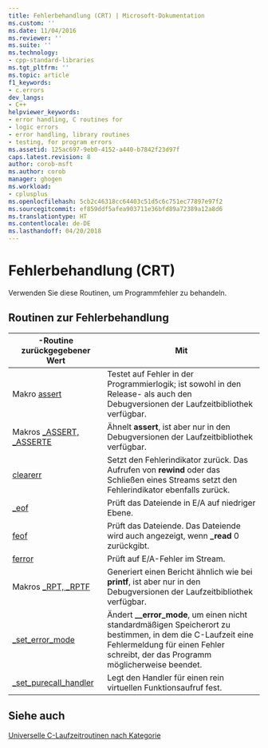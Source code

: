 ```yaml
---
title: Fehlerbehandlung (CRT) | Microsoft-Dokumentation
ms.custom: ''
ms.date: 11/04/2016
ms.reviewer: ''
ms.suite: ''
ms.technology:
- cpp-standard-libraries
ms.tgt_pltfrm: ''
ms.topic: article
f1_keywords:
- c.errors
dev_langs:
- C++
helpviewer_keywords:
- error handling, C routines for
- logic errors
- error handling, library routines
- testing, for program errors
ms.assetid: 125ac697-9eb0-4152-a440-b7842f23d97f
caps.latest.revision: 8
author: corob-msft
ms.author: corob
manager: ghogen
ms.workload:
- cplusplus
ms.openlocfilehash: 5cb2c46318cc64403c51d5c6c751ec77897e97f2
ms.sourcegitcommit: ef859ddf5afea903711e36bfd89a72389a12a8d6
ms.translationtype: HT
ms.contentlocale: de-DE
ms.lasthandoff: 04/20/2018
---
```

# <a name="error-handling-crt"></a>Fehlerbehandlung (CRT)

Verwenden Sie diese Routinen, um Programmfehler zu behandeln.

## <a name="error-handling-routines"></a>Routinen zur Fehlerbehandlung

|-Routine zurückgegebener Wert|Mit|
|-------------|---------|
|Makro [assert](../c-runtime-library/reference/assert-macro-assert-wassert.md)|Testet auf Fehler in der Programmierlogik; ist sowohl in den Release- als auch den Debugversionen der Laufzeitbibliothek verfügbar.|
|Makros [_ASSERT, _ASSERTE](../c-runtime-library/reference/assert-asserte-assert-expr-macros.md)|Ähnelt **assert**, ist aber nur in den Debugversionen der Laufzeitbibliothek verfügbar.|
|[clearerr](../c-runtime-library/reference/clearerr.md)|Setzt den Fehlerindikator zurück. Das Aufrufen von **rewind** oder das Schließen eines Streams setzt den Fehlerindikator ebenfalls zurück.|
|[_eof](../c-runtime-library/reference/eof.md)|Prüft das Dateiende in E/A auf niedriger Ebene.|
|[feof](../c-runtime-library/reference/feof.md)|Prüft das Dateiende. Das Dateiende wird auch angezeigt, wenn **_read** 0 zurückgibt.|
|[ferror](../c-runtime-library/reference/ferror.md)|Prüft auf E/A-Fehler im Stream.|
|Makros [_RPT, _RPTF](../c-runtime-library/reference/rpt-rptf-rptw-rptfw-macros.md)|Generiert einen Bericht ähnlich wie bei **printf**, ist aber nur in den Debugversionen der Laufzeitbibliothek verfügbar.|
|[_set_error_mode](../c-runtime-library/reference/set-error-mode.md)|Ändert **__error_mode**, um einen nicht standardmäßigen Speicherort zu bestimmen, in dem die C-Laufzeit eine Fehlermeldung für einen Fehler schreibt, der das Programm möglicherweise beendet.|
|[_set_purecall_handler](../c-runtime-library/reference/get-purecall-handler-set-purecall-handler.md)|Legt den Handler für einen rein virtuellen Funktionsaufruf fest.|

## <a name="see-also"></a>Siehe auch

[Universelle C-Laufzeitroutinen nach Kategorie](../c-runtime-library/run-time-routines-by-category.md)<br/>
